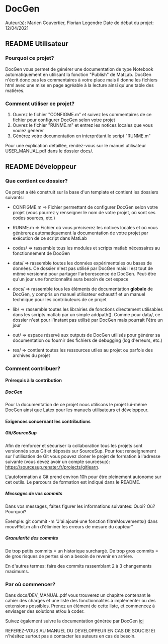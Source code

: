 # DocGen
Auteur(s): Marien Couvertier, Florian Legendre
Date de début du projet: 12/04/2021


<!-- ================================== -->
<!-- ====== README UTILISATEUR ======== -->
<!-- ================================== -->
## README Utilisateur

### Pourquoi ce projet?
DocGen vous permet de générer une documentation de type Notebook automatiquement
en utilisant la fonction "Publish" de MatLab. DocGen n'écrit donc pas les
commentaires à votre place mais il donne les fichiers html avec une mise en page
agréable à la lecture ainsi qu'une table des matières.


### Comment utiliser ce projet?
1. Ouvrez le fichier "CONFIGME.m" et suivez les commentaires de ce fichier pour
   configurer DocGen selon votre projet
2. Ouvrez le fichier "RUNME.m" et entrez les notices locales que vous voulez
   générer
3. Générez votre documentation en interprétant le script "RUNME.m"

Pour une explication détaillée, rendez-vous sur le manuel utilisateur USER_MANUAL.pdf
dans le dossier docs/.


<!-- ================================== -->
<!-- ====== README DEVELOPPEUR ======== -->
<!-- ================================== -->
## README Développeur

### Que contient ce dossier?
Ce projet a été construit sur la base d'un template et contient les dossiers suivants:

* CONFIGME.m => Fichier permettant de configurer DocGen selon votre projet (vous pourrez
                y renseigner le nom de votre projet, où sont ses codes sources, etc.)

* RUNME.m    => Fichier où vous préciserez les notices locales et où vous génèrerez automatiquement
                la documentation de votre projet par exécution de ce script dans MatLab

* codes/ => rassemble tous les modules et scripts matlab nécessaires au fonctionnement de DocGen

* data/  => rassemble toutes les données expérimentales ou bases de données. Ce dossier
            n'est pas utilisé par DocGen mais il est tout de même versionné pour partager
            l'arborescence de DocGen. Peut-être qu'un jour une fonctionnalité aura besoin
            de cet espace

* docs/  => rassemble tous les éléments de documentation __globale__ de DocGen, y compris un manuel
            utilisateur exhaustif et un manuel technique pour les contributeurs de ce projet

* lib/   => rassemble toutes les librairies de fonctions directement utilisables
            dans les scripts matlab par un simple addpath(). Comme pour data/, ce dossier
            n'est pour l'instant pas utilisé par DocGen mais pourrait l'être un jour

* out/   => espace réservé aux outputs de DocGen utilisés pour générer sa documentation
            ou fournir des fichiers de debugging (log d'erreurs, etc.)

* res/   => contient toutes les ressources utiles au projet ou parfois des archives
            du projet


### Comment contribuer?

#### Prérequis à la contribution

##### DocGen
Pour la documentation de ce projet nous utilisons le projet lui-même DocGen ainsi
que Latex pour les manuels utilisateurs et développeur.


#### Exigences concernant les contributions

##### Git/SourceSup
Afin de renforcer et sécuriser la collaboration tous les projets sont versionnés
sous Git et déposés sur SourceSup. Pour tout renseignement sur l'utilisation de
Git vous pouvez cloner le projet de formation à l'adresse suivante (vous devez
avoir un compte sourcesup): https://sourcesup.renater.fr/projects/gitlearn.

L'autoformation à Git prend environ 10h pour être pleinement autonome sur cet
outils. Le parcours de formation est indiqué dans le README.

##### Messages de vos commits
Dans vos messages, faites figurer les informations suivantes: Quoi? Où? Pourquoi?

Exemple:
git commit -m "J'ai ajouté une fonction filtreMouvements() dans mouvPlot.m afin
d'éliminer les erreurs de mesure du capteur"

##### Granularité des commits
De trop petits commits = un historique surchargé. De trop gros commits = de gros
risques de pertes si on a besoin de revenir en arrière.

En d'autres termes: faire des commits rassemblant 2 à 3 changements maximums.



### Par où commencer?
Dans docs/DEV_MANUAL.pdf vous trouverez un chapitre contenant le cahier des charges
et une liste des fonctionnalités à implémenter ou des extensions possibles. Prenez
un élément de cette liste, et commencez à envisager des solutions et/ou à coder.

Suivez également suivre la documentation générée par DocGen <a href="./docs/ManPage_Global.html">ici</a>

REFEREZ-VOUS AU MANUEL DU DEVELOPPEUR EN CAS DE SOUCIS! Et n'hésitez surtout pas
à contacter les auteurs en cas de besoin.
